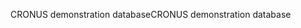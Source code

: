 <span data-ttu-id="ec35d-101">CRONUS demonstration database</span><span class="sxs-lookup"><span data-stu-id="ec35d-101">CRONUS demonstration database</span></span>
